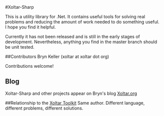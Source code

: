 #Xoltar-Sharp

This is a utility library for .Net. It contains useful tools for solving real problems and reducing the amount of work needed to do something useful. I hope you find it helpful.

Currently it has not been released and is still in the early stages of development. Nevertheless, anything you find in the master branch should be unit tested.

##Contributors
Bryn Keller (xoltar at xoltar dot org)

Contributions welcome!

## Blog
Xoltar-Sharp and other projects appear on Bryn's blog [Xoltar.org](http://www.xoltar.org)

##Relationship to the [Xoltar Toolkit](http://xoltar-toolkit.sourceforge.net)
Same author. Different language, different problems, different solutions.